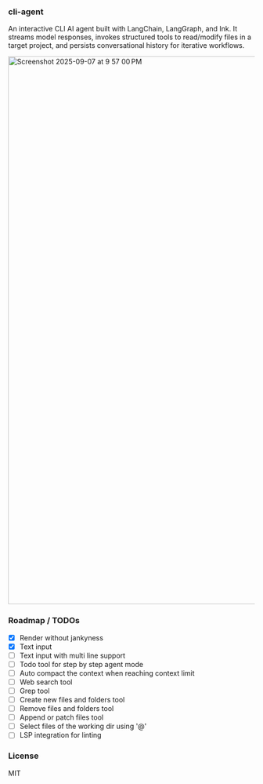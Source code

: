 ### cli-agent

An interactive CLI AI agent built with LangChain, LangGraph, and Ink. It streams model responses, invokes structured tools to read/modify files in a target project, and persists conversational history for iterative workflows.

<img width="1728" height="1117" alt="Screenshot 2025-09-07 at 9 57 00 PM" src="https://github.com/user-attachments/assets/6d26265a-33f6-450a-a61c-9aa1d03da6b7" />

### Roadmap / TODOs

- [x] Render without jankyness
- [x] Text input
- [ ] Text input with multi line support
- [ ] Todo tool for step by step agent mode
- [ ] Auto compact the context when reaching context limit
- [ ] Web search tool
- [ ] Grep tool
- [ ] Create new files and folders tool
- [ ] Remove files and folders tool
- [ ] Append or patch files tool
- [ ] Select files of the working dir using '@'
- [ ] LSP integration for linting

### License

MIT
